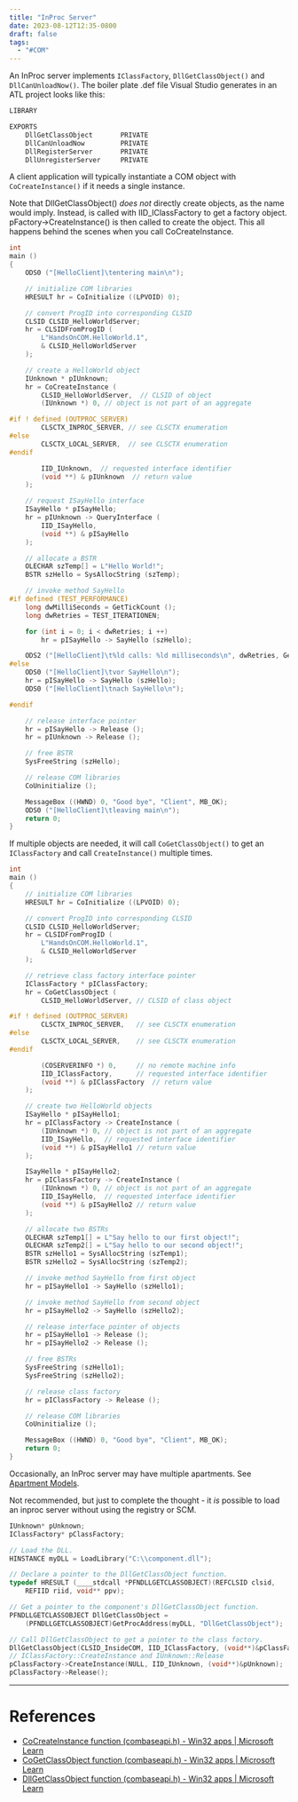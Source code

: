 ```yaml
---
title: "InProc Server"
date: 2023-08-12T12:35-0800
draft: false
tags: 
  - "#COM"
---
```


An InProc server implements `IClassFactory`, `DllGetClassObject()` and `DllCanUnloadNow()`.  The boiler plate .def file Visual Studio generates in an ATL project looks like this:

```def
LIBRARY

EXPORTS
	DllGetClassObject		PRIVATE
	DllCanUnloadNow			PRIVATE
	DllRegisterServer		PRIVATE
	DllUnregisterServer		PRIVATE
```

A client application will typically instantiate a COM object with `CoCreateInstance()` if it needs a single instance.

Note that DllGetClassObject() _does not_ directly create objects, as the name would imply.  Instead, is called with IID_IClassFactory to get a factory object.  pFactory->CreateInstance() is then called to create the object.  This all happens behind the scenes when you call CoCreateInstance.

```C++
int
main ()
{
    ODS0 ("[HelloClient]\tentering main\n");

    // initialize COM libraries
    HRESULT hr = CoInitialize ((LPVOID) 0);

    // convert ProgID into corresponding CLSID
    CLSID CLSID_HelloWorldServer;
    hr = CLSIDFromProgID (
        L"HandsOnCOM.HelloWorld.1",
        & CLSID_HelloWorldServer
    );

    // create a HelloWorld object
    IUnknown * pIUnknown;
    hr = CoCreateInstance (
        CLSID_HelloWorldServer,  // CLSID of object
        (IUnknown *) 0, // object is not part of an aggregate

#if ! defined (OUTPROC_SERVER)
        CLSCTX_INPROC_SERVER, // see CLSCTX enumeration
#else
        CLSCTX_LOCAL_SERVER,  // see CLSCTX enumeration
#endif

        IID_IUnknown,  // requested interface identifier
        (void **) & pIUnknown  // return value
    );

    // request ISayHello interface
    ISayHello * pISayHello;
    hr = pIUnknown -> QueryInterface (
        IID_ISayHello,
        (void **) & pISayHello
    );

    // allocate a BSTR
    OLECHAR szTemp[] = L"Hello World!";
    BSTR szHello = SysAllocString (szTemp);

    // invoke method SayHello
#if defined (TEST_PERFORMANCE)
    long dwMilliSeconds = GetTickCount ();
    long dwRetries = TEST_ITERATIONEN;

    for (int i = 0; i < dwRetries; i ++)
        hr = pISayHello -> SayHello (szHello);

    ODS2 ("[HelloClient]\t%ld calls: %ld milliseconds\n", dwRetries, GetTickCount () - dwMilliSeconds);
#else
    ODS0 ("[HelloClient]\tvor SayHello\n");
    hr = pISayHello -> SayHello (szHello);
    ODS0 ("[HelloClient]\tnach SayHello\n");

#endif

    // release interface pointer
    hr = pISayHello -> Release ();
    hr = pIUnknown -> Release ();

    // free BSTR
    SysFreeString (szHello);

    // release COM libraries
    CoUninitialize ();

    MessageBox ((HWND) 0, "Good bye", "Client", MB_OK);
    ODS0 ("[HelloClient]\tleaving main\n");
    return 0;
}
```

If multiple objects are needed, it will call `CoGetClassObject()` to get an `IClassFactory` and call `CreateInstance()` multiple times.

```C++
int
main ()
{
    // initialize COM libraries
    HRESULT hr = CoInitialize ((LPVOID) 0);

    // convert ProgID into corresponding CLSID
    CLSID CLSID_HelloWorldServer;
    hr = CLSIDFromProgID (
        L"HandsOnCOM.HelloWorld.1",
        & CLSID_HelloWorldServer
    );

    // retrieve class factory interface pointer
    IClassFactory * pIClassFactory;
    hr = CoGetClassObject (
        CLSID_HelloWorldServer, // CLSID of class object

#if ! defined (OUTPROC_SERVER)
        CLSCTX_INPROC_SERVER,   // see CLSCTX enumeration
#else
        CLSCTX_LOCAL_SERVER,    // see CLSCTX enumeration
#endif

        (COSERVERINFO *) 0,     // no remote machine info
        IID_IClassFactory,      // requested interface identifier
        (void **) & pIClassFactory  // return value
    );

    // create two HelloWorld objects
    ISayHello * pISayHello1;
    hr = pIClassFactory -> CreateInstance (
        (IUnknown *) 0, // object is not part of an aggregate
        IID_ISayHello,  // requested interface identifier
        (void **) & pISayHello1 // return value
    );

    ISayHello * pISayHello2;
    hr = pIClassFactory -> CreateInstance (
        (IUnknown *) 0, // object is not part of an aggregate
        IID_ISayHello,  // requested interface identifier
        (void **) & pISayHello2 // return value
    );

    // allocate two BSTRs
    OLECHAR szTemp1[] = L"Say hello to our first object!";
    OLECHAR szTemp2[] = L"Say hello to our second object!";
    BSTR szHello1 = SysAllocString (szTemp1);
    BSTR szHello2 = SysAllocString (szTemp2);

    // invoke method SayHello from first object
    hr = pISayHello1 -> SayHello (szHello1);

    // invoke method SayHello from second object
    hr = pISayHello2 -> SayHello (szHello2);

    // release interface pointer of objects
    hr = pISayHello1 -> Release ();
    hr = pISayHello2 -> Release ();

    // free BSTRs
    SysFreeString (szHello1);
    SysFreeString (szHello2);

    // release class factory
    hr = pIClassFactory -> Release ();

    // release COM libraries
    CoUninitialize ();

    MessageBox ((HWND) 0, "Good bye", "Client", MB_OK);
    return 0;
}
```

Occasionally, an InProc server may have multiple apartments.  See [Apartment Models](/notes/computer/microsoft/com/apartment-models).

Not recommended, but just to complete the thought - it _is_ possible to load an inproc server without using the registry or SCM.

```C++
IUnknown* pUnknown;
IClassFactory* pClassFactory;

// Load the DLL.
HINSTANCE myDLL = LoadLibrary("C:\\component.dll");

// Declare a pointer to the DllGetClassObject function.
typedef HRESULT (____stdcall *PFNDLLGETCLASSOBJECT)(REFCLSID clsid, 
    REFIID riid, void** ppv);

// Get a pointer to the component's DllGetClassObject function.
PFNDLLGETCLASSOBJECT DllGetClassObject = 
    (PFNDLLGETCLASSOBJECT)GetProcAddress(myDLL, "DllGetClassObject");

// Call DllGetClassObject to get a pointer to the class factory.
DllGetClassObject(CLSID_InsideCOM, IID_IClassFactory, (void**)&pClassFactory);
// IClassFactory::CreateInstance and IUnknown::Release
pClassFactory->CreateInstance(NULL, IID_IUnknown, (void**)&pUnknown);
pClassFactory->Release();
```

---
# References

- [CoCreateInstance function (combaseapi.h) - Win32 apps | Microsoft Learn](https://learn.microsoft.com/en-us/windows/win32/api/combaseapi/nf-combaseapi-cocreateinstance)
- [CoGetClassObject function (combaseapi.h) - Win32 apps | Microsoft Learn](https://learn.microsoft.com/en-us/windows/win32/api/combaseapi/nf-combaseapi-cogetclassobject)
- [DllGetClassObject function (combaseapi.h) - Win32 apps | Microsoft Learn](https://learn.microsoft.com/en-us/windows/win32/api/combaseapi/nf-combaseapi-dllgetclassobject)
